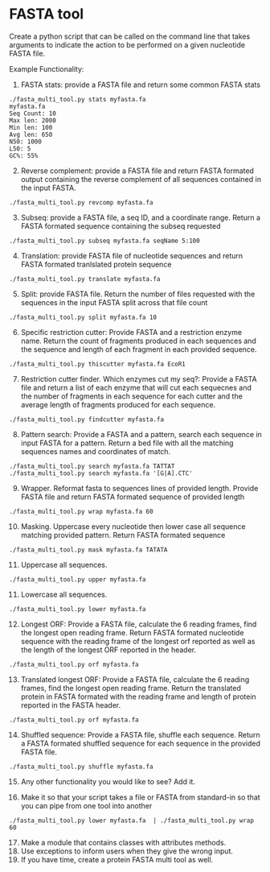FASTA tool
==========

Create a python script that can be called on the command line that takes arguments to indicate the action to be performed on a given nucleotide FASTA file.

Example Functionality:

1. FASTA stats: provide a FASTA file and return some common FASTA stats
```
./fasta_multi_tool.py stats myfasta.fa
myfasta.fa
Seq Count: 10
Max len: 2000
Min len: 100
Avg len: 650
N50: 1000
L50: 5
GC%: 55%
```

2. Reverse complement: provide a FASTA file and return FASTA formated output containing the reverse complement of all sequences contained in the input FASTA.
```
./fasta_multi_tool.py revcomp myfasta.fa
```

3. Subseq: provide a FASTA file, a seq ID, and a coordinate range. Return a FASTA formated sequence containing the subseq requested
```
./fasta_multi_tool.py subseq myfasta.fa seqName 5:100
```

4. Translation: provide FASTA file of nucleotide sequences and return FASTA formated tranlslated protein sequence
```
./fasta_multi_tool.py translate myfasta.fa
```

5. Split:  provide FASTA file. Return the number of files requested with the sequences in the input FASTA split across that file count
```
./fasta_multi_tool.py split myfasta.fa 10  

```

6. Specific restriction cutter: Provide FASTA and a restriction enzyme name. Return the count of fragments produced in each sequences and the sequence and length of each fragment in each provided sequence.
```
./fasta_multi_tool.py thiscutter myfasta.fa EcoR1  

```  

7. Restriction cutter finder. Which enzymes cut my seq?: Provide a FASTA file and return a list of each enzyme that will cut each sequecnes and the number of fragments in each sequence for each cutter and the average length of fragments produced for each sequence.
```
./fasta_multi_tool.py findcutter myfasta.fa
```  

8. Pattern search: Provide a FASTA and a pattern, search each sequence in input FASTA for a pattern. Return a bed file with all the matching sequences names and coordinates of match. 
```  
./fasta_multi_tool.py search myfasta.fa TATTAT 
./fasta_multi_tool.py search myfasta.fa '[G|A].CTC' 
```   

9. Wrapper. Reformat fasta to sequences lines of provided length. Provide FASTA file and return FASTA formated sequence of provided length
```
./fasta_multi_tool.py wrap myfasta.fa 60 
```  

10. Masking. Uppercase every nucleotide then lower case all sequence matching provided pattern. Return FASTA formated sequence
```
./fasta_multi_tool.py mask myfasta.fa TATATA 
```  

11. Uppercase all sequences.
```
./fasta_multi_tool.py upper myfasta.fa 
```  

11. Lowercase all sequences.
```
./fasta_multi_tool.py lower myfasta.fa 
```  

12. Longest ORF: Provide a FASTA file, calculate the 6 reading frames, find the longest open reading frame. Return FASTA formated nucleotide sequence with the reading frame of the longest orf reported as well as the length of the longest ORF reported in the header.  
```
./fasta_multi_tool.py orf myfasta.fa 
```  

13. Translated longest ORF: Provide a FASTA file, calculate the 6 reading frames, find the longest open reading frame. Return the translated protein in FASTA formated with the reading frame and length of protein reported in the FASTA header.  
```
./fasta_multi_tool.py orf myfasta.fa 
```

14. Shuffled sequence: Provide a FASTA file, shuffle each sequence. Return a FASTA formated shuffled sequence for each sequence in the provided FASTA file. 
```
./fasta_multi_tool.py shuffle myfasta.fa 
```

15. Any other functionality you would like to see? Add it.

16. Make it so that your script takes a file or FASTA from standard-in so that you can pipe from one tool into another
```
./fasta_multi_tool.py lower myfasta.fa  | ./fasta_multi_tool.py wrap 60
```  

17. Make a module that contains classes with attributes methods.
18. Use exceptions to inform users when they give the wrong input.
19. If you have time, create a protein FASTA multi tool as well. 
